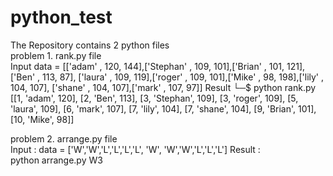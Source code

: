 # python_test

The Repository contains 2 python files                                                                                                                      
problem 1. rank.py file    
Input                                                                                                                                                         data = [['adam' , 120, 144],['Stephan' , 109, 101],['Brian' , 101, 121],['Ben' , 113, 87],
    ['laura' , 109, 119],['roger' , 109, 101],['Mike' , 98, 198],['lily' , 104, 107],
    ['shane' , 104, 107],['mark' , 107, 97]]                                                                                                                                                                                                                                                                        Result                                                                                                                                                      └─$ python rank.py
[[1, 'adam', 120], [2, 'Ben', 113], [3, 'Stephan', 109], [3, 'roger', 109], [5, 'laura', 109], [6, 'mark', 107], [7, 'lily', 104], [7, 'shane', 104], [9, 'Brian', 101], [10, 'Mike', 98]]                                                                                                                            

problem 2. arrange.py file                                                                                                                                  
  Input : data = ['W','W','L','L','L','L', 'W', 'W','W','L','L','L']                                                                                                                                                                                                                                                                                                                                                                                                                Result :                                                                                                                                                   
  python arrange.py
W3
  
